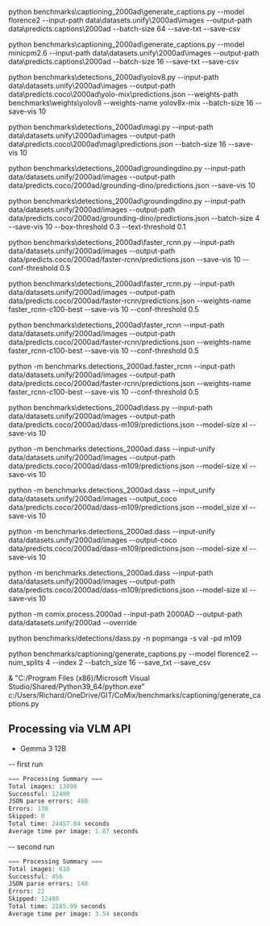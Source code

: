  python benchmarks\captioning_2000ad\generate_captions.py --model florence2 --input-path data\datasets.unify\2000ad\images --output-path data\predicts.captions\2000ad --batch-size 64 --save-txt --save-csv                         

 python benchmarks\captioning_2000ad\generate_captions.py --model minicpm2.6 --input-path data\datasets.unify\2000ad\images --output-path data\predicts.captions\2000ad --batch-size 16 --save-txt --save-csv                      

 python benchmarks\detections_2000ad\yolov8.py --input-path data\datasets.unify\2000ad\images --output-path data\predicts.coco\2000ad\yolo-mix\predictions.json --weights-path benchmarks\weights\yolov8 --weights-name yolov8x-mix --batch-size 16 --save-vis 10   

  python benchmarks\detections_2000ad\magi.py --input-path data\datasets.unify\2000ad\images --output-path data\predicts.coco\2000ad\magi\predictions.json --batch-size 16 --save-vis 10
                                                     

 python benchmarks\detections_2000ad\groundingdino.py --input-path data/datasets.unify/2000ad/images --output-path data/predicts.coco/2000ad/grounding-dino/predictions.json --save-vis 10                                             

 python benchmarks\detections_2000ad\groundingdino.py --input-path data/datasets.unify/2000ad/images --output-path data/predicts.coco/2000ad/grounding-dino/predictions.json --batch-size 4 --save-vis 10 --box-threshold 0.3 --text-threshold 0.1                                                    

 python benchmarks\detections_2000ad\faster_rcnn.py --input-path data/datasets.unify/2000ad/images --output-path data/predicts.coco/2000ad/faster-rcnn/predictions.json  --save-vis 10 --conf-threshold 0.5                        

python benchmarks\detections_2000ad\faster_rcnn.py --input-path data/datasets.unify/2000ad/images --output-path data/predicts.coco/2000ad/faster-rcnn/predictions.json --weights-name faster_rcnn-c100-best --save-vis 10 --conf-threshold 0.5        

python benchmarks\detections_2000ad\faster_rcnn --input-path data/datasets.unify/2000ad/images --output-path data/predicts.coco/2000ad/faster-rcnn/predictions.json --weights-name faster_rcnn-c100-best --save-vis 10 --conf-threshold 0.5 

python -m benchmarks.detections_2000ad.faster_rcnn --input-path data/datasets.unify/2000ad/images --output-path data/predicts.coco/2000ad/faster-rcnn/predictions.json --weights-name faster_rcnn-c100-best --save-vis 10 --conf-threshold 0.5                                                       

 python benchmarks\detections_2000ad\dass.py --input-path data/datasets.unify/2000ad/images --output-path data/predicts.coco/2000ad/dass-m109/predictions.json --model-size xl --save-vis 10                                                                                                          

python -m benchmarks.detections_2000ad.dass --input-unify data/datasets.unify/2000ad/images --output-path data/predicts.coco/2000ad/dass-m109/predictions.json --model-size xl --save-vis 10                                     

python -m benchmarks.detections_2000ad.dass --input_unify data/datasets.unify/2000ad/images --output_coco data/predicts.coco/2000ad/dass-m109/predictions.json --model_size xl --save-vis 10                                                                                                         


python -m benchmarks.detections_2000ad.dass --input-unify data/datasets.unify/2000ad/images --output-coco data/predicts.coco/2000ad/dass-m109/predictions.json --model-size xl --save-vis 10                                    

 python -m benchmarks.detections_2000ad.dass --input-path data/datasets.unify/2000ad/images --output-path data/predicts.coco/2000ad/dass-m109/predictions.json --model-size xl --save-vis 10                                                                                                          


python -m comix.process.2000ad --input-path 2000AD --output-path data/datasets.unify/2000ad --override           

 python benchmarks/detections/dass.py -n popmanga -s val -pd m109

  python benchmarks/captioning/generate_captions.py --model florence2 --num_splits 4 --index 2 --batch_size 16 --save_txt --save_csv                                                                                                                    

  & "C:/Program Files (x86)/Microsoft Visual Studio/Shared/Python39_64/python.exe" c:/Users/Richard/OneDrive/GIT/CoMix/benchmarks/captioning/generate_captions.py    


## Processing via VLM API
- Gemma 3 12B

-- first run
```python
=== Processing Summary ===
Total images: 13098
Successful: 12480
JSON parse errors: 488
Errors: 130
Skipped: 0
Total time: 24457.84 seconds
Average time per image: 1.87 seconds
```

-- second run
```python
=== Processing Summary ===
Total images: 618
Successful: 456
JSON parse errors: 140
Errors: 22
Skipped: 12480
Total time: 2185.99 seconds
Average time per image: 3.54 seconds
```